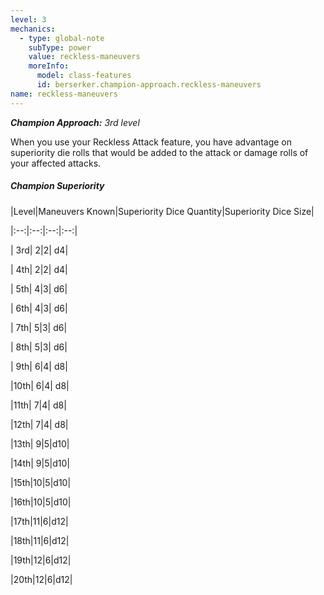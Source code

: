 ```yaml
---
level: 3
mechanics:
  - type: global-note
    subType: power
    value: reckless-maneuvers
    moreInfo:
      model: class-features
      id: berserker.champion-approach.reckless-maneuvers
name: reckless-maneuvers
---
```

_**Champion Approach:** 3rd level_
When you use your Reckless Attack feature, you have advantage on superiority die rolls that would be added to the attack or damage rolls of your affected attacks.
##### Champion Superiority
|Level|Maneuvers Known|Superiority Dice Quantity|Superiority Dice Size|
|:--:|:--:|:--:|:--:|
| 3rd| 2|2| d4|
| 4th| 2|2| d4|
| 5th| 4|3| d6|
| 6th| 4|3| d6|
| 7th| 5|3| d6|
| 8th| 5|3| d6|
| 9th| 6|4| d8|
|10th| 6|4| d8|
|11th| 7|4| d8|
|12th| 7|4| d8|
|13th| 9|5|d10|
|14th| 9|5|d10|
|15th|10|5|d10|
|16th|10|5|d10|
|17th|11|6|d12|
|18th|11|6|d12|
|19th|12|6|d12|
|20th|12|6|d12|
